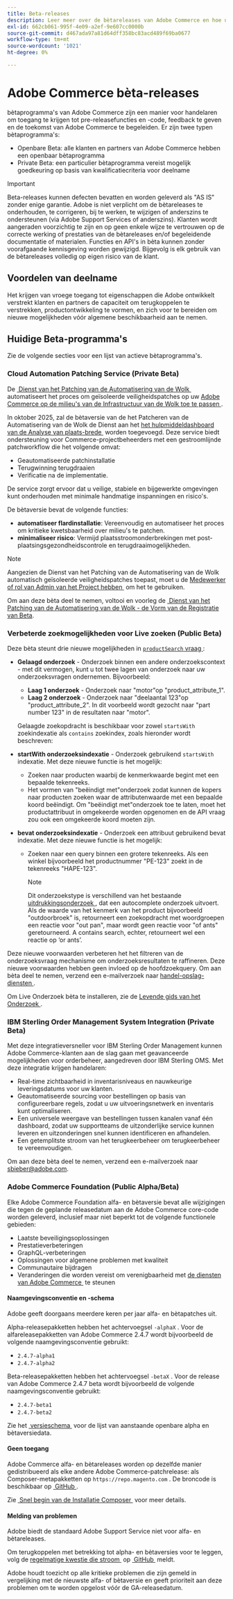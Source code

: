 ```yaml
---
title: Beta-releases
description: Leer meer over de bètareleases van Adobe Commerce en hoe u hieraan kunt deelnemen.
exl-id: 662cb061-995f-4e09-a2ef-9e607cc0000b
source-git-commit: d467ada97a81d64dff358bc83acd489f69ba0677
workflow-type: tm+mt
source-wordcount: '1021'
ht-degree: 0%

---
```


# Adobe Commerce bèta-releases

bètaprogramma&#39;s van Adobe Commerce zijn een manier voor handelaren om toegang te krijgen tot pre-releasefuncties en -code, feedback te geven en de toekomst van Adobe Commerce te begeleiden. Er zijn twee typen bètaprogramma&#39;s:

- Openbare Beta: alle klanten en partners van Adobe Commerce hebben een openbaar bètaprogramma
- Private Beta: een particulier bètaprogramma vereist mogelijk goedkeuring op basis van kwalificatiecriteria voor deelname

>[!IMPORTANT]
>
>Beta-releases kunnen defecten bevatten en worden geleverd als &quot;AS IS&quot; zonder enige garantie. Adobe is niet verplicht om de bètareleases te onderhouden, te corrigeren, bij te werken, te wijzigen of anderszins te ondersteunen (via Adobe Support Services of anderszins). Klanten wordt aangeraden voorzichtig te zijn en op geen enkele wijze te vertrouwen op de correcte werking of prestaties van de bètareleases en/of begeleidende documentatie of materialen. Functies en API&#39;s in bèta kunnen zonder voorafgaande kennisgeving worden gewijzigd. Bijgevolg is elk gebruik van de bètareleases volledig op eigen risico van de klant.

## Voordelen van deelname

Het krijgen van vroege toegang tot eigenschappen die Adobe ontwikkelt verstrekt klanten en partners de capaciteit om terugkoppelen te verstrekken, productontwikkeling te vormen, en zich voor te bereiden om nieuwe mogelijkheden vóór algemene beschikbaarheid aan te nemen.

## Huidige Beta-programma&#39;s

Zie de volgende secties voor een lijst van actieve bètaprogramma&#39;s.

### Cloud Automation Patching Service (Private Beta)

De [&#x200B; Dienst van het Patching van de Automatisering van de Wolk &#x200B;](../tools/caps-tool/intro.md) automatiseert het proces om geïsoleerde veiligheidspatches op uw [&#x200B; Adobe Commerce op de milieu&#39;s van de Infrastructuur van de Wolk toe te passen &#x200B;](https://experienceleague.adobe.com/en/docs/commerce-on-cloud/user-guide/overview).

In oktober 2025, zal de bètaversie van de het Patcheren van de Automatisering van de Wolk de Dienst aan het [&#x200B; het hulpmiddeldashboard van de Analyse van plaats-brede &#x200B;](https://experienceleague.adobe.com/en/docs/commerce-operations/tools/site-wide-analysis-tool/dashboard) worden toegevoegd. Deze service biedt ondersteuning voor Commerce-projectbeheerders met een gestroomlijnde patchworkflow die het volgende omvat:

- Geautomatiseerde patchinstallatie
- Terugwinning terugdraaien
- Verificatie na de implementatie.

De service zorgt ervoor dat u veilige, stabiele en bijgewerkte omgevingen kunt onderhouden met minimale handmatige inspanningen en risico&#39;s.

De bètaversie bevat de volgende functies:

- **automatiseer flardinstallatie**: Vereenvoudig en automatiseer het proces om kritieke kwetsbaarheid over milieu&#39;s te patchen.
- **minimaliseer risico**: Vermijd plaatsstroomonderbrekingen met post-plaatsingsgezondheidscontrole en terugdraaimogelijkheden.

>[!NOTE]
>
>Aangezien de Dienst van het Patching van de Automatisering van de Wolk automatisch geïsoleerde veiligheidspatches toepast, moet u de [&#x200B; Medewerker of rol van Admin van het Project hebben &#x200B;](https://experienceleague.adobe.com/en/docs/commerce-on-cloud/user-guide/project/user-access) om het te gebruiken.

Om aan deze bèta deel te nemen, voltooi en voorleg de [&#x200B; Dienst van het Patching van de Automatisering van de Wolk - de Vorm van de Registratie van Beta &#x200B;](https://forms.office.com/r/3Wfxj5nPdB).

### Verbeterde zoekmogelijkheden voor Live zoeken (Public Beta)

Deze bèta steunt drie nieuwe mogelijkheden in [`productSearch` vraag &#x200B;](https://developer.adobe.com/commerce/webapi/graphql/schema/live-search/queries/product-search/):

- **Gelaagd onderzoek** - Onderzoek binnen een andere onderzoekscontext - met dit vermogen, kunt u tot twee lagen van onderzoek naar uw onderzoeksvragen ondernemen. Bijvoorbeeld:

   - **Laag 1 onderzoek** - Onderzoek naar &quot;motor&quot;op &quot;product_attribute_1&quot;.
   - **Laag 2 onderzoek** - Onderzoek naar &quot;deelaantal 123&quot;op &quot;product_attribute_2&quot;. In dit voorbeeld wordt gezocht naar &quot;part number 123&quot; in de resultaten naar &quot;motor&quot;.

  Gelaagde zoekopdracht is beschikbaar voor zowel `startsWith` zoekindexatie als `contains` zoekindex, zoals hieronder wordt beschreven:

- **startWith onderzoeksindexatie** - Onderzoek gebruikend `startsWith` indexatie. Met deze nieuwe functie is het mogelijk:

   - Zoeken naar producten waarbij de kenmerkwaarde begint met een bepaalde tekenreeks.
   - Het vormen van &quot;beëindigt met&quot;onderzoek zodat kunnen de kopers naar producten zoeken waar de attributenwaarde met een bepaalde koord beëindigt. Om &quot;beëindigt met&quot;onderzoek toe te laten, moet het productattribuut in omgekeerde worden opgenomen en de API vraag zou ook een omgekeerde koord moeten zijn.

- **bevat onderzoeksindexatie** - Onderzoek een attribuut gebruikend bevat indexatie. Met deze nieuwe functie is het mogelijk:

   - Zoeken naar een query binnen een grotere tekenreeks. Als een winkel bijvoorbeeld het productnummer &quot;PE-123&quot; zoekt in de tekenreeks &quot;HAPE-123&quot;.

     >[!NOTE]
     >
     >Dit onderzoekstype is verschillend van het bestaande [&#x200B; uitdrukkingsonderzoek &#x200B;](https://developer.adobe.com/commerce/webapi/graphql/schema/live-search/queries/product-search/), dat een autocomplete onderzoek uitvoert. Als de waarde van het kenmerk van het product bijvoorbeeld &quot;outdoorbroek&quot; is, retourneert een zoekopdracht met woordgroepen een reactie voor &quot;out pan&quot;, maar wordt geen reactie voor &quot;of ants&quot; geretourneerd. A contains search, echter, retourneert wel een reactie op ‘or ants’.

Deze nieuwe voorwaarden verbeteren het het filtreren van de onderzoeksvraag mechanisme om onderzoeksresultaten te raffineren. Deze nieuwe voorwaarden hebben geen invloed op de hoofdzoekquery. Om aan bèta deel te nemen, verzend een e-mailverzoek naar [&#x200B; handel-opslag-diensten &#x200B;](mailto:commerce-storefront-services@adobe.com).

Om Live Onderzoek bèta te installeren, zie de [&#x200B; Levende gids van het Onderzoek &#x200B;](https://experienceleague.adobe.com/en/docs/commerce/live-search/install#install-the-live-search-beta).

### IBM Sterling Order Management System Integration (Private Beta)

Met deze integratieversneller voor IBM Sterling Order Management kunnen Adobe Commerce-klanten aan de slag gaan met geavanceerde mogelijkheden voor orderbeheer, aangedreven door IBM Sterling OMS. Met deze integratie krijgen handelaren:

- Real-time zichtbaarheid in inventarisniveaus en nauwkeurige leveringsdatums voor uw klanten.
- Geautomatiseerde sourcing voor bestellingen op basis van configureerbare regels, zodat u uw uitvoeringsnetwerk en inventaris kunt optimaliseren.
- Een universele weergave van bestellingen tussen kanalen vanaf één dashboard, zodat uw supportteams de uitzonderlijke service kunnen leveren en uitzonderingen snel kunnen identificeren en afhandelen.
- Een getemplitste stroom van het terugkeerbeheer om terugkeerbeheer te vereenvoudigen.

Om aan deze bèta deel te nemen, verzend een e-mailverzoek naar [&#x200B; sbieber@adobe.com &#x200B;](mailto:sbieber@adobe.com).

### Adobe Commerce Foundation (Public Alpha/Beta)

Elke Adobe Commerce Foundation alfa- en bètaversie bevat alle wijzigingen die tegen de geplande releasedatum aan de Adobe Commerce core-code worden geleverd, inclusief maar niet beperkt tot de volgende functionele gebieden:

- Laatste beveiligingsoplossingen
- Prestatieverbeteringen
- GraphQL-verbeteringen
- Oplossingen voor algemene problemen met kwaliteit
- Communautaire bijdragen
- Veranderingen die worden vereist om verenigbaarheid met [&#x200B; de diensten van Adobe Commerce &#x200B;](https://experienceleague.adobe.com/en/docs/commerce/user-guides/home) te steunen

#### Naamgevingsconventie en -schema

Adobe geeft doorgaans meerdere keren per jaar alfa- en bètapatches uit.

Alpha-releasepakketten hebben het achtervoegsel `-alphaX` . Voor de alfareleasepakketten van Adobe Commerce 2.4.7 wordt bijvoorbeeld de volgende naamgevingsconventie gebruikt:

- `2.4.7-alpha1`
- `2.4.7-alpha2`

Beta-releasepakketten hebben het achtervoegsel `-betaX` . Voor de release van Adobe Commerce 2.4.7 beta wordt bijvoorbeeld de volgende naamgevingsconventie gebruikt:

- `2.4.7-beta1`
- `2.4.7-beta2`

Zie het [&#x200B; versieschema &#x200B;](schedule.md) voor de lijst van aanstaande openbare alpha en bètaversiedata.

#### Geen toegang

Adobe Commerce alfa- en bètareleases worden op dezelfde manier gedistribueerd als elke andere Adobe Commerce-patchrelease: als Composer-metapakketten op `https://repo.magento.com` . De broncode is beschikbaar op [&#x200B; GitHub &#x200B;](https://github.com/magento/magento2).

Zie [&#x200B; Snel begin van de Installatie Composer &#x200B;](../installation/composer.md) voor meer details.

#### Melding van problemen

Adobe biedt de standaard Adobe Support Service niet voor alfa- en bètareleases.

Om terugkoppelen met betrekking tot alpha- en bètaversies voor te leggen, volg de [&#x200B; regelmatige kwestie die stroom &#x200B;](https://developer.adobe.com/commerce/contributor/guides/code-contributions/) op [&#x200B; GitHub &#x200B;](https://github.com/magento/magento2) meldt.

Adobe houdt toezicht op alle kritieke problemen die zijn gemeld in vergelijking met de nieuwste alfa- of bètaversie en geeft prioriteit aan deze problemen om te worden opgelost vóór de GA-releasedatum.
